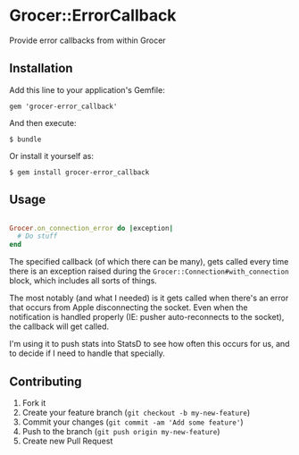 # Grocer::ErrorCallback

Provide error callbacks from within Grocer

## Installation

Add this line to your application's Gemfile:

    gem 'grocer-error_callback'

And then execute:

    $ bundle

Or install it yourself as:

    $ gem install grocer-error_callback

## Usage

```ruby

Grocer.on_connection_error do |exception|
  # Do stuff
end

```

The specified callback (of which there can be many), gets called every time
there is an exception raised during the `Grocer::Connection#with_connection`
block, which includes all sorts of things.

The most notably (and what I needed) is it gets called when there's an error
that occurs from Apple disconnecting the socket.  Even when the notification
is handled properly (IE: pusher auto-reconnects to the socket), the callback
will get called.

I'm using it to push stats into StatsD to see how often this occurs for us,
and to decide if I need to handle that specially.

## Contributing

1. Fork it
2. Create your feature branch (`git checkout -b my-new-feature`)
3. Commit your changes (`git commit -am 'Add some feature'`)
4. Push to the branch (`git push origin my-new-feature`)
5. Create new Pull Request
